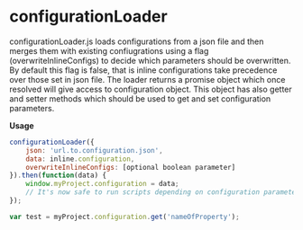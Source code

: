 # configurationLoader

configurationLoader.js loads configurations from a json file and then merges them with existing confiugrations using a flag (overwriteInlineConfigs) to decide which parameters should be overwritten. By default this flag is false, that is inline configurations take precedence over those set in json file. The loader returns a promise object which once resolved will give access to configuration object. This object has also getter and setter methods which should be used to get and set configuration parameters.

**Usage**
```javascript
configurationLoader({
	json: 'url.to.configuration.json',
	data: inline.configuration,
	overwriteInlineConfigs: [optional boolean parameter]
}).then(function(data) {
	window.myProject.configuration = data;
	// It's now safe to run scripts depending on configuration parameters
});

var test = myProject.configuration.get('nameOfProperty');
```
